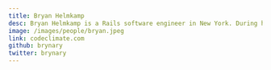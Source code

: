 ```yaml
---
title: Bryan Helmkamp
desc: Bryan Helmkamp is a Rails software engineer in New York. During his three years of professional Ruby/Rails programming he has been continually active in the community by helping organizing events like Rails Day 2007 and the annual Gotham Ruby Conference (GORUCO).
image: /images/people/bryan.jpeg
link: codeclimate.com
github: brynary
twitter: brynary
---
```


